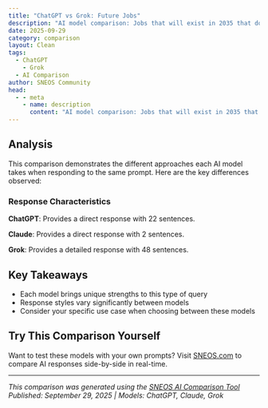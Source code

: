 ```yaml
---
title: "ChatGPT vs Grok: Future Jobs"
description: "AI model comparison: Jobs that will exist in 2035 that don't exist today..."
date: 2025-09-29
category: comparison
layout: Clean
tags:
  - ChatGPT
    - Grok
  - AI Comparison
author: SNEOS Community
head:
  - - meta
    - name: description
      content: "AI model comparison: Jobs that will exist in 2035 that don't exist today..."
---
```


<ChatComparison
  title="ChatGPT vs Grok: Future Jobs"
  prompt="Jobs that will exist in 2035 that don't exist today"
  :responses='{
    "ChatGPT": "Predicting specific jobs that will exist in 2035 can be speculative, but based on current trends in technology, society, and the environment, here are some potential job roles that might emerge by 2035:\n\n1. **AI Ethics Manager**  \n   Overseeing the ethical development and deployment of artificial intelligence systems to ensure fairness, transparency, and accountability.\n\n2. **Human-Machine Teaming Manager**  \n   Coordinating collaborative efforts between humans and AI/robots in workplaces for optimized productivity and safety.\n\n3. **Virtual Habitat Designer**  \n   Creating and maintaining immersive virtual environments for work, education, entertainment, or socializing in the metaverse.\n\n4. **Climate Change Reversal Specialist**  \n   Designing and implementing large-scale projects to reverse environmental damage, such as carbon capture and geoengineering initiatives.\n\n5. **Neural Interface Therapist**  \n   Assisting patients in adapting to and optimizing brain-computer interfaces or neural implants for medical or enhancement purposes.\n\n6. **Digital Detox Consultant**  \n   Helping individuals and organizations manage screen time and digital wellbeing to combat tech burnout.\n\n7. **Personal Data Broker**  \n   Managing, protecting, and monetizing individuals\u2019 personal data in a future where data ownership becomes a valuable asset.\n\n8. **Mars Resource Miner**  \n   Extracting and processing resources from Mars or other celestial bodies to support space colonization efforts.\n\n9. **Autonomous Vehicle Fleet Manager**  \n   Overseeing fleets of self-driving vehicles for logistics, public transportation, and personal transit.\n\n10. **Synthetic Food Designer**  \n    Creating custom-designed foods using biotechnology, including lab-grown meats, nutrient-optimized meals, or tailor-made diets.\n\nThese roles reflect anticipated advances in technology, sustainability needs, space exploration, and societal shifts. New jobs will likely combine interdisciplinary skills and adapt to emerging challenges and opportunities.",
    "Grok": "Predicting specific jobs that will exist in 2035 but don\u0027t exist today involves some speculation, as technological, environmental, social, and economic trends will shape the future job market. However, based on current trajectories in technology, sustainability, healthcare, and societal needs, here are several potential jobs that could emerge by 2035:\n\n1. **Urban Farming Specialist**  \n   As cities grow and the need for sustainable food sources increases, vertical and urban farming will become more prevalent. Urban Farming Specialists will design, manage, and optimize high-tech indoor farms using hydroponics, aeroponics, and AI-driven crop monitoring to produce food in densely populated areas.\n\n2. **Climate Restoration Engineer**  \n   With the worsening effects of climate change, there may be a need for professionals who specialize in large-scale geoengineering projects to restore ecosystems, remove carbon dioxide from the atmosphere, or mitigate rising sea levels. These engineers will work on innovative solutions like artificial reefs, carbon capture systems, or reforestation drones.\n\n3. **Human-Technology Integration Therapist**  \n   As humans increasingly merge with technology (e.g., brain-computer interfaces, wearable tech, or bioengineered enhancements), there will be a need for therapists who help individuals adapt psychologically and socially to these integrations. They might assist with \u0022cyborg identity crises\u0022 or the mental health impacts of constant connectivity.\n\n4. **Off-World Construction Worker**  \n   With space exploration advancing through companies like SpaceX and Blue Origin, there could be a demand for workers who specialize in building infrastructure on the Moon, Mars, or space stations. These roles would involve expertise in 3D printing, robotics, and materials science for extraterrestrial environments.\n\n5. **Augmented Reality Journey Planner**  \n   As augmented reality (AR) becomes more integrated into daily life, there could be professionals who design immersive travel or entertainment experiences. These planners would create AR overlays for real-world locations, blending virtual storytelling, historical reenactments, or gamified exploration into physical spaces.\n\n6. **Personal Data Broker**  \n   With data becoming a critical personal asset, individuals might hire data brokers to manage, protect, and monetize their digital footprints. These professionals would negotiate with companies on behalf of individuals to ensure fair compensation for data usage while safeguarding privacy.\n\n7. **Extinct Species Revivalist**  \n   Advances in genetic engineering and de-extinction technologies (like CRISPR) could lead to roles focused on reviving extinct species, such as the woolly mammoth or passenger pigeon. Revivalists would work in labs and field settings to reintroduce these species into controlled or natural habitats.\n\n8. **AI Personality Designer**  \n   As artificial intelligence becomes more conversational and integrated into personal and professional lives, there will be a demand for designers who craft unique AI personalities for virtual assistants, companions, or customer service bots. These designers would focus on tone, humor, empathy, and cultural nuances.\n\n9. **Quantum Computing Security Analyst**  \n   With quantum computing on the horizon, traditional encryption methods could become obsolete. Quantum Computing Security Analysts will be responsible for developing and maintaining new security protocols to protect sensitive data in a post-quantum world.\n\n10. **Space Tourism Guide**  \n    As space tourism becomes more accessible, there will be a need for trained professionals to guide tourists through space experiences, ensuring safety, explaining scientific phenomena, and managing the psychological effects of space travel.\n\n11. **Re-Wilding Coordinator**  \n    As part of global efforts to restore natural ecosystems, Re-Wilding Coordinators will oversee projects that return cultivated or urban land to its wild state. They will work with ecologists, local governments, and communities to reintroduce native species and balance human and environmental needs.\n\n12. **Neural Privacy Advocate**  \n    With advancements in neurotechnology (e.g., brain-computer interfaces), there will be concerns about the privacy of thoughts and mental data. Neural Privacy Advocates will work to protect individuals from unauthorized access to their neural data and advocate for ethical regulations in this space.\n\n### Factors Driving These New Jobs\n- **Technological Advancements:** AI, quantum computing, biotech, and space tech are creating entirely new industries and challenges.\n- **Climate and Sustainability Needs:** The push for sustainability and climate mitigation will drive innovative roles in green technology and environmental restoration.\n- **Social and Ethical Shifts:** As technology integrates further into human life, new ethical dilemmas and psychological needs will emerge, requiring specialized professionals.\n\nWhile it\u0027s impossible to predict with certainty, these roles reflect plausible outcomes based on emerging trends. Many of these jobs will likely require cross-disciplinary skills, combining technology, ethics, and creativity. Preparing for such a future might involve learning adaptable skills in STEM, sustainability, and social sciences. What do you think about these possibilities? Are there other areas or trends you think might spawn new jobs by 2035?"
  }'
  published-date="16:28"
/>

## Analysis

This comparison demonstrates the different approaches each AI model takes when responding to the same prompt. Here are the key differences observed:

### Response Characteristics

**ChatGPT**: Provides a direct response with 22 sentences. 

**Claude**: Provides a direct response with 2 sentences. 

**Grok**: Provides a detailed response with 48 sentences. 

## Key Takeaways

- Each model brings unique strengths to this type of query
- Response styles vary significantly between models
- Consider your specific use case when choosing between these models

## Try This Comparison Yourself

Want to test these models with your own prompts? Visit [SNEOS.com](https://sneos.com) to compare AI responses side-by-side in real-time.

---

*This comparison was generated using the [SNEOS AI Comparison Tool](https://sneos.com)*
*Published: September 29, 2025 | Models: ChatGPT, Claude, Grok*
